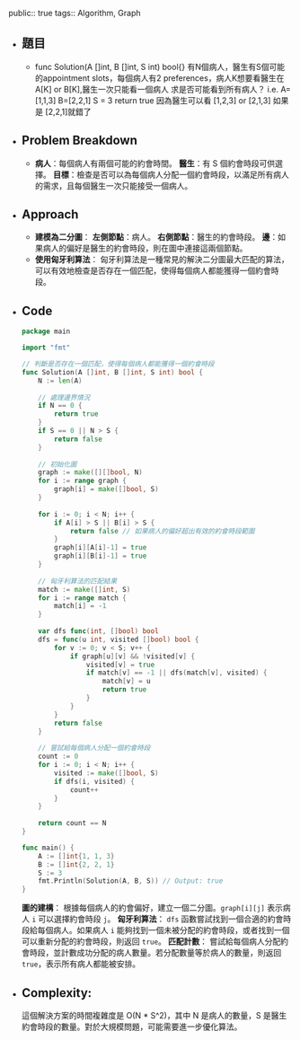 public:: true
tags:: Algorithm, Graph

- ## 題目
	- func Solution(A []int, B []int, S int) bool{}
	  有N個病人，醫生有S個可能的appointment slots，每個病人有2 preferences，病人K想要看醫生在A[K] or B[K],醫生一次只能看一個病人
	  求是否可能看到所有病人？
	  i.e. A=[1,1,3] B=[2,2,1] S = 3 return true
	  因為醫生可以看 [1,2,3] or [2,1,3]
	  如果是 [2,2,1]就錯了
- ## Problem Breakdown
	- **病人**：每個病人有兩個可能的約會時間。
	  **醫生**：有 S 個約會時段可供選擇。
	  **目標**：檢查是否可以為每個病人分配一個約會時段，以滿足所有病人的需求，且每個醫生一次只能接受一個病人。
- ## Approach
	- **建模為二分圖**：
	  **左側節點**：病人。
	  **右側節點**：醫生的約會時段。
	  **邊**：如果病人的偏好是醫生的約會時段，則在圖中連接這兩個節點。
	- **使用匈牙利算法**：
	  匈牙利算法是一種常見的解決二分圖最大匹配的算法，可以有效地檢查是否存在一個匹配，使得每個病人都能獲得一個約會時段。
- ## Code
  
  ```go
  package main
  
  import "fmt"
  
  // 判斷是否存在一個匹配，使得每個病人都能獲得一個約會時段
  func Solution(A []int, B []int, S int) bool {
      N := len(A)
      
      // 處理邊界情況
      if N == 0 {
          return true
      }
      if S == 0 || N > S {
          return false
      }
      
      // 初始化圖
      graph := make([][]bool, N)
      for i := range graph {
          graph[i] = make([]bool, S)
      }
      
      for i := 0; i < N; i++ {
          if A[i] > S || B[i] > S {
              return false // 如果病人的偏好超出有效的約會時段範圍
          }
          graph[i][A[i]-1] = true
          graph[i][B[i]-1] = true
      }
      
      // 匈牙利算法的匹配結果
      match := make([]int, S)
      for i := range match {
          match[i] = -1
      }
      
      var dfs func(int, []bool) bool
      dfs = func(u int, visited []bool) bool {
          for v := 0; v < S; v++ {
              if graph[u][v] && !visited[v] {
                  visited[v] = true
                  if match[v] == -1 || dfs(match[v], visited) {
                      match[v] = u
                      return true
                  }
              }
          }
          return false
      }
      
      // 嘗試給每個病人分配一個約會時段
      count := 0
      for i := 0; i < N; i++ {
          visited := make([]bool, S)
          if dfs(i, visited) {
              count++
          }
      }
      
      return count == N
  }
  
  func main() {
      A := []int{1, 1, 3}
      B := []int{2, 2, 1}
      S := 3
      fmt.Println(Solution(A, B, S)) // Output: true
  }
  ```
  **圖的建構**：
  根據每個病人的約會偏好，建立一個二分圖。`graph[i][j]` 表示病人 `i` 可以選擇約會時段 `j`。
  **匈牙利算法**：
  `dfs` 函數嘗試找到一個合適的約會時段給每個病人。如果病人 `i` 能夠找到一個未被分配的約會時段，或者找到一個可以重新分配的約會時段，則返回 `true`。
  **匹配計數**：
  嘗試給每個病人分配約會時段，並計數成功分配的病人數量。若分配數量等於病人的數量，則返回 `true`，表示所有病人都能被安排。
- ## Complexity:
  這個解決方案的時間複雜度是 O(N * S^2)，其中 N 是病人的數量，S 是醫生約會時段的數量。對於大規模問題，可能需要進一步優化算法。